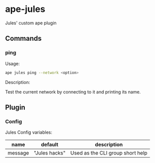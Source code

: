 # ape-jules

Jules' custom ape plugin

## Commands

### ping

Usage:

```bash
ape jules ping --network <option>
```

Description:

Test the current network by connecting to it and printing its name.

## Plugin

### Config

Jules Config variables:

| name     | default       | description                      |
|:--------:|:-------------:|:--------------------------------:|
| message  | "Jules hacks" | Used as the CLI group short help |
